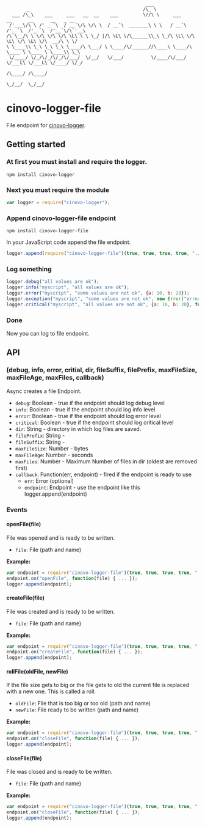 `````
                                                   ___
       __                                         /\_ \
  ___ /\_\    ___     ___   __  __    ___         \//\ \     ___      __      __      __   _ __
 /'___\/\ \ /' _ `\  / __`\/\ \/\ \  / __`\  _______\ \ \   / __`\  /'_ `\  /'_ `\  /'__`\/\`'__\
/\ \__/\ \ \/\ \/\ \/\ \L\ \ \ \_/ |/\ \L\ \/\______\\_\ \_/\ \L\ \/\ \L\ \/\ \L\ \/\  __/\ \ \/
\ \____\\ \_\ \_\ \_\ \____/\ \___/ \ \____/\/______//\____\ \____/\ \____ \ \____ \ \____\\ \_\
 \/____/ \/_/\/_/\/_/\/___/  \/__/   \/___/          \/____/\/___/  \/___L\ \/___L\ \/____/ \/_/
                                                                      /\____/ /\____/
                                                                      \_/__/  \_/__/
`````

# cinovo-logger-file

File endpoint for [cinovo-logger](https://github.com/cinovo/node-logger).

## Getting started

### At first you must install and require the logger.

    npm install cinovo-logger

### Next you must require the module

`````javascript
var logger = require("cinovo-logger");
`````

### Append cinovo-logger-file endpoint

	npm install cinovo-logger-file

In your JavaScript code append the file endpoint.

`````javascript
logger.append(require("cinovo-logger-file")(true, true, true, true, "./log", "log", ".txt", 1, 60, 10));
`````

### Log something

`````javascript
logger.debug("all values are ok");
logger.info("myscript", "all values are ok");
logger.error("myscript", "some values are not ok", {a: 10, b: 20});
logger.exception("myscript", "some values are not ok", new Error("error"));
logger.critical("myscript", "all values are not ok", {a: 10, b: 20}, function(err) { ... });
`````

### Done

Now you can log to file endpoint.

## API

### (debug, info, error, critial, dir, fileSuffix, filePrefix, maxFileSize, maxFileAge, maxFiles, callback)

Async creates a file Endpoint.

* `debug`: Boolean - true if the endpoint should log debug level
* `info`: Boolean - true if the endpoint should log info level
* `error`: Boolean - true if the endpoint should log error level
* `critical`: Boolean - true if the endpoint should log critical level
* `dir`: String - directory in which log files are saved.
* `filePrefix`: String -
* `fileSuffix`: String -
* `maxFileSize`: Number - bytes
* `maxFileAge`: Number - seconds
* `maxFiles`: Number - Maximum Number of files in dir (oldest are removed first)
* `callback`: Function(err, endpoint) - fired if the endpoint is ready to use
    * `err`: Error (optional)
    * `endpoint`: Endpoint - use the endpoint like this logger.append(endpoint)

### Events

#### openFile(file)

File was opened and is ready to be written.

* `file`: File (path and name)

**Example:**

`````javascript
var endpoint = require("cinovo-logger-file")(true, true, true, true, "./log", "log", ".txt", 1, 60, 10);
endpoint.on("openFile", function(file) { ... });
logger.append(endpoint);
`````

#### createFile(file)

File was created and is ready to be written.

* `file`: File (path and name)

**Example:**

`````javascript
var endpoint = require("cinovo-logger-file")(true, true, true, true, "./log", "log", ".txt", 1, 60, 10);
endpoint.on("createFile", function(file) { ... });
logger.append(endpoint);
`````

#### rollFile(oldFile, newFile)

If the file size gets to big or the file gets to old the current file is replaced with a new one. This is called a roll.

* `oldFile`: File that is too big or too old (path and name)
* `newFile`: File ready to be written (path and name)

**Example:**

`````javascript
var endpoint = require("cinovo-logger-file")(true, true, true, true, "./log", "log", ".txt", 1, 60, 10);
endpoint.on("closeFile", function(file) { ... });
logger.append(endpoint);
`````

#### closeFile(file)

File was closed and is ready to be written.

* `file`: File (path and name)

**Example:**

`````javascript
var endpoint = require("cinovo-logger-file")(true, true, true, true, "./log", "log", ".txt", 1, 60, 10);
endpoint.on("closeFile", function(file) { ... });
logger.append(endpoint);
`````